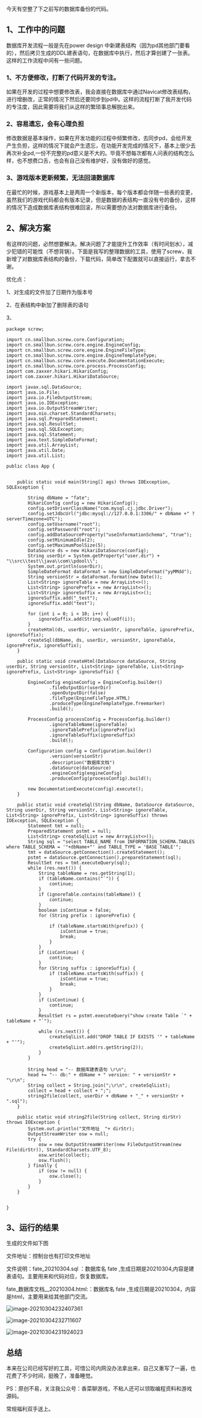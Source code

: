 今天有空整了下之前写的数据库备份的代码。

## 1、工作中的问题

数据库开发流程一般是先在power design 中新建表结构（因为pd其他部门要看的），然后拷贝生成的DDL建表语句，在数据库中执行，然后才算创建了一张表。这样的工作流程中间有一些问题。

### 	1、不方便修改，打断了代码开发的专注。

如果在开发的过程中想要修改表，我会直接在数据库中通过Navicat修改表结构，进行增删改，正常的情况下然后还要同步到pd中。这样的流程打断了我开发代码的专注度，因此需要将我们从这样的繁琐事总解脱出来。

### 	2、容易遗忘，会有心理负担

修改数据是基本操作，如果在开发功能的过程中频繁修改，去同步pd，会给开发产生负担，这样的情况下就会产生遗忘，在功能开发完成的情况下，基本上很少去再次补全pd,一份不完整的pd意义是不大的。毕竟不想每次都有人问表的结构怎么样，也不想费口舌，也会有自己没有维护好，没有做好的感觉。

### 	3、游戏版本更新频繁，无法回滚数据库

在最忙的时候，游戏基本上是两周一个新版本，每个版本都会伴随一些表的变更，虽然我们的游戏代码都会有版本记录，但是数据的表结构一直没有号的备份，这样的情况下造成数据库表结构很难回滚，所以需要想办法对数据库进行备份。

## 2、解决方案

有这样的问题，必然想要解决。解决问题了才能提升工作效率（有时间划水），减少犯错的可能性（不想背锅）。下面是我写的整理数据的工具，使用了screw，我新增了对数据库表结构的备份，下载代码，简单改下配置就可以直接运行，拿去不谢。

优化点：

1、对生成的文件加了日期作为版本号

2、在表结构中新加了删除表的语句

3、

```
package screw;

import cn.smallbun.screw.core.Configuration;
import cn.smallbun.screw.core.engine.EngineConfig;
import cn.smallbun.screw.core.engine.EngineFileType;
import cn.smallbun.screw.core.engine.EngineTemplateType;
import cn.smallbun.screw.core.execute.DocumentationExecute;
import cn.smallbun.screw.core.process.ProcessConfig;
import com.zaxxer.hikari.HikariConfig;
import com.zaxxer.hikari.HikariDataSource;

import javax.sql.DataSource;
import java.io.File;
import java.io.FileOutputStream;
import java.io.IOException;
import java.io.OutputStreamWriter;
import java.nio.charset.StandardCharsets;
import java.sql.PreparedStatement;
import java.sql.ResultSet;
import java.sql.SQLException;
import java.sql.Statement;
import java.text.SimpleDateFormat;
import java.util.ArrayList;
import java.util.Date;
import java.util.List;

public class App {


    public static void main(String[] ags) throws IOException, SQLException {

        String dbName = "fate";
        HikariConfig config = new HikariConfig();
        config.setDriverClassName("com.mysql.cj.jdbc.Driver");
        config.setJdbcUrl("jdbc:mysql://127.0.0.1:3306/" + dbName +" ?serverTimezone=UTC");
        config.setUsername("root");
        config.setPassword("root");
        config.addDataSourceProperty("useInformationSchema", "true");
        config.setMinimumIdle(2);
        config.setMaximumPoolSize(5);
        DataSource ds = new HikariDataSource(config);
        String userDir = System.getProperty("user.dir") + "\\src\\test\\java\\com\\pdool\\";
        System.out.println(userDir);
        SimpleDateFormat dataFormat = new SimpleDateFormat("yyMMdd");
        String versionStr = dataFormat.format(new Date());
        List<String> ignoreTable = new ArrayList<>();
        List<String> ignorePrefix = new ArrayList<>();
        List<String> ignoreSuffix = new ArrayList<>();
        ignoreSuffix.add("_test");
        ignoreSuffix.add("test");

        for (int i = 0; i < 10; i++) {
            ignoreSuffix.add(String.valueOf(i));
        }
        createHtml(ds, userDir, versionStr, ignoreTable, ignorePrefix, ignoreSuffix);
        createSql(dbName, ds, userDir, versionStr, ignoreTable, ignorePrefix, ignoreSuffix);
    }

    public static void createHtml(DataSource dataSource, String userDir, String versionStr, List<String> ignoreTable, List<String> ignorePrefix, List<String> ignoreSuffix) {

        EngineConfig engineConfig = EngineConfig.builder()
                .fileOutputDir(userDir)
                .openOutputDir(false)
                .fileType(EngineFileType.HTML)
                .produceType(EngineTemplateType.freemarker)
                .build();

        ProcessConfig processConfig = ProcessConfig.builder()
                .ignoreTableName(ignoreTable)
                .ignoreTablePrefix(ignorePrefix)
                .ignoreTableSuffix(ignoreSuffix)
                .build();

        Configuration config = Configuration.builder()
                .version(versionStr)
                .description("数据库文档")
                .dataSource(dataSource)
                .engineConfig(engineConfig)
                .produceConfig(processConfig).build();

        new DocumentationExecute(config).execute();
    }

    public static void createSql(String dbName, DataSource dataSource, String userDir, String versionStr, List<String> ignoreTable, List<String> ignorePrefix, List<String> ignoreSuffix) throws IOException, SQLException {
        Statement tmt = null;
        PreparedStatement pstmt = null;
        List<String> createSqlList = new ArrayList<>();
        String sql = "select TABLE_NAME from INFORMATION_SCHEMA.TABLES where TABLE_SCHEMA = '"+dbName+"' and TABLE_TYPE = 'BASE TABLE'";
        tmt = dataSource.getConnection().createStatement();
        pstmt = dataSource.getConnection().prepareStatement(sql);
        ResultSet res = tmt.executeQuery(sql);
        while (res.next()) {
            String tableName = res.getString(1);
            if (tableName.contains("`")) {
                continue;
            }
            if (ignoreTable.contains(tableName)) {
                continue;
            }
            boolean isContinue = false;
            for (String prefix : ignorePrefix) {

                if (tableName.startsWith(prefix)) {
                    isContinue = true;
                    break;
                }
            }
            if (isContinue) {
                continue;
            }
            for (String suffix : ignoreSuffix) {
                if (tableName.startsWith(suffix)) {
                    isContinue = true;
                    break;
                }
            }
            if (isContinue) {
                continue;
            }
            ResultSet rs = pstmt.executeQuery("show create Table `" + tableName + "`");

            while (rs.next()) {
                createSqlList.add("DROP TABLE IF EXISTS '" + tableName + "'");
                createSqlList.add(rs.getString(2));
            }
        }

        String head = "-- 数据库建表语句 \r\n";
        head += "-- db:" + dbName + " version: " + versionStr + "\r\n";
        String collect = String.join(";\r\n", createSqlList);
        collect = head + collect + ";";
        string2file(collect, userDir + dbName + "_" + versionStr + ".sql");
    }

    public static void string2file(String collect, String dirStr) throws IOException {
        System.out.println("文件地址  "+ dirStr);
        OutputStreamWriter osw = null;
        try {
            osw = new OutputStreamWriter(new FileOutputStream(new File(dirStr)), StandardCharsets.UTF_8);
            osw.write(collect);
            osw.flush();
        } finally {
            if (osw != null) {
                osw.close();
            }
        }
    }


}
```



## 3、运行的结果

生成的文件如下图

文件地址：控制台也有打印文件地址

文件说明：fate_20210304.sql ：数据库名 fate ,生成日期是20210304,内容是建表语句。主要用来和代码对应，恢复数据库。

fate_数据库文档__20210304.html:：数据库名 fate ,生成日期是20210304，内容是html，主要用来给其他部门交流。

![image-20210304232407361](../\img\20210304\1.png)

![image-20210304232711607](../\img\20210304\15.png)



![image-20210304231924023](../\img\20210304\2.png)

## 总结

本来在公司已经写好的工具，可惜公司内网没办法拿出来，自己又重写了一遍，也花费了不少时间，挺晚了，准备睡觉。

PS：原创不易，关注我公众号：香菜聊游戏，不粘人还可以领取编程资料和游戏源码。

常规福利双手送上。